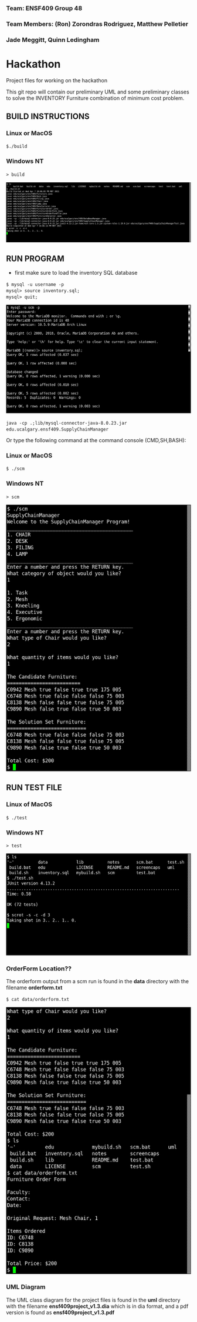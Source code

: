 ### Team: ENSF409 Group 48
### Team Members: (Ron) Zorondras Rodriguez, Matthew Pelletier 
###               Jade Meggitt, Quinn Ledingham

# Hackathon
Project files for working on the hackathon

This git repo will contain our preliminary UML and some preliminary classes to solve
the INVENTORY Furniture combination of minimum cost problem.

## BUILD INSTRUCTIONS

### Linux or MacOS
`$./build`

### Windows NT
`> build`

![build](screencaps/build.png)

## RUN PROGRAM

* first make sure to load the inventory SQL database

`$ mysql -u username -p` <br>
`mysql> source inventory.sql;` <br>
`mysql> quit; ` <br>


![mysql](screencaps/mysql_src.png)


`java -cp .;lib/mysql-connector-java-8.0.23.jar edu.ucalgary.ensf409.SupplyChainManager`

Or type the following command at the command console (CMD,SH,BASH):<p>

### Linux or MacOS
`$ ./scm`

### Windows NT
`> scm`

![scm](screencaps/scm.png)

## RUN TEST FILE

### Linux of MacOS
`$ ./test`

### Windows NT

`> test`

![test](screencaps/test.png)

### OrderForm Location??
<p> The orderform output from a scm run is found in the <b>data</b> directory with the filename <b>orderform.txt</b></p>

`$ cat data/orderform.txt`

![orderform](screencaps/orderform.png)

### UML Diagram
<p> The UML class diagram for the project files is found in the <b>uml</b> directory with the filename <b>ensf409project_v1.3.dia</b> which is in dia format, and a pdf version is found as  <b>ensf409project_v1.3.pdf</b></p>
